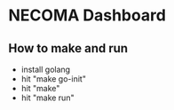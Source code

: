 # NECOMA Dashboard


## How to make and run
- install golang
- hit "make go-init"
- hit "make"
- hit "make run"
